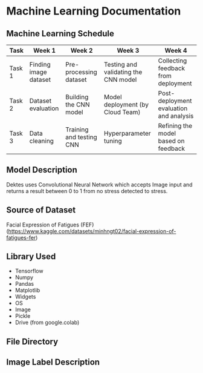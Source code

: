 # Machine Learning Documentation

## Machine Learning Schedule

| Task     | Week 1                 | Week 2                   | Week 3                               | Week 4                                  |
| -------- | ---------------------- | ------------------------ | ------------------------------------ | --------------------------------------- |
| Task 1   | Finding image dataset  | Pre-processing dataset   | Testing and validating the CNN model | Collecting feedback from deployment     |
| Task 2   | Dataset evaluation     | Building the CNN model   | Model deployment (by Cloud Team)     | Post-deployment evaluation and analysis |
| Task 3   | Data cleaning          | Training and testing CNN | Hyperparameter tuning                | Refining the model based on feedback    |


## Model Description
Dektes uses Convolutional Neural Network which accepts Image input and returns a result between 0 to 1 from no stress detected to stress.



## Source of Dataset
Facial Expression of Fatigues (FEF) (https://www.kaggle.com/datasets/minhngt02/facial-expression-of-fatigues-fer)



## Library Used
- Tensorflow
- Numpy
- Pandas
- Matplotlib
- Widgets
- OS
- Image
- Pickle
- Drive (from google.colab)



## File Directory



## Image Label Description

